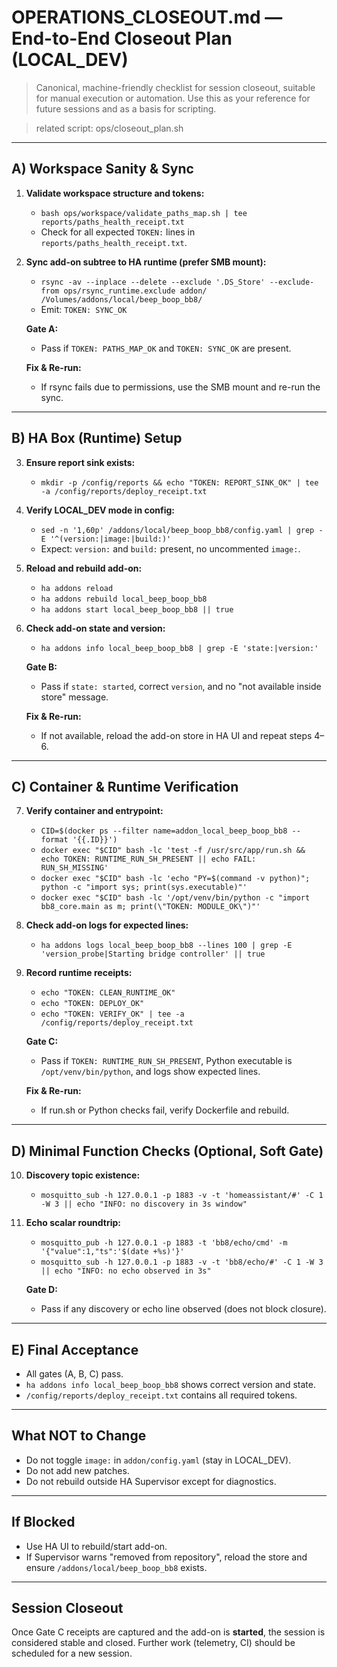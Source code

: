 # OPERATIONS_CLOSEOUT.md — End-to-End Closeout Plan (LOCAL_DEV)

> Canonical, machine-friendly checklist for session closeout, suitable for manual execution or automation. Use this as your reference for future sessions and as a basis for scripting.

> related script: ops/closeout_plan.sh

---

## A) Workspace Sanity & Sync

1. **Validate workspace structure and tokens:**
   - `bash ops/workspace/validate_paths_map.sh | tee reports/paths_health_receipt.txt`
   - Check for all expected `TOKEN:` lines in `reports/paths_health_receipt.txt`.

2. **Sync add-on subtree to HA runtime (prefer SMB mount):**
   - `rsync -av --inplace --delete --exclude '.DS_Store' --exclude-from ops/rsync_runtime.exclude addon/ /Volumes/addons/local/beep_boop_bb8/`
   - Emit: `TOKEN: SYNC_OK`

   **Gate A:**
   - Pass if `TOKEN: PATHS_MAP_OK` and `TOKEN: SYNC_OK` are present.

   **Fix & Re-run:**
   - If rsync fails due to permissions, use the SMB mount and re-run the sync.

---

## B) HA Box (Runtime) Setup

3. **Ensure report sink exists:**
   - `mkdir -p /config/reports && echo "TOKEN: REPORT_SINK_OK" | tee -a /config/reports/deploy_receipt.txt`

4. **Verify LOCAL_DEV mode in config:**
   - `sed -n '1,60p' /addons/local/beep_boop_bb8/config.yaml | grep -E '^(version:|image:|build:)'`
   - Expect: `version:` and `build:` present, no uncommented `image:`.

5. **Reload and rebuild add-on:**
   - `ha addons reload`
   - `ha addons rebuild local_beep_boop_bb8`
   - `ha addons start local_beep_boop_bb8 || true`

6. **Check add-on state and version:**
   - `ha addons info local_beep_boop_bb8 | grep -E 'state:|version:'`

   **Gate B:**
   - Pass if `state: started`, correct `version`, and no "not available inside store" message.

   **Fix & Re-run:**
   - If not available, reload the add-on store in HA UI and repeat steps 4–6.

---

## C) Container & Runtime Verification

7. **Verify container and entrypoint:**
   - `CID=$(docker ps --filter name=addon_local_beep_boop_bb8 --format '{{.ID}}')`
   - `docker exec "$CID" bash -lc 'test -f /usr/src/app/run.sh && echo TOKEN: RUNTIME_RUN_SH_PRESENT || echo FAIL: RUN_SH_MISSING'`
   - `docker exec "$CID" bash -lc 'echo "PY=$(command -v python)"; python -c "import sys; print(sys.executable)"'`
   - `docker exec "$CID" bash -lc '/opt/venv/bin/python -c "import bb8_core.main as m; print(\"TOKEN: MODULE_OK\")"'`

8. **Check add-on logs for expected lines:**
   - `ha addons logs local_beep_boop_bb8 --lines 100 | grep -E 'version_probe|Starting bridge controller' || true`

9. **Record runtime receipts:**
   - `echo "TOKEN: CLEAN_RUNTIME_OK"`
   - `echo "TOKEN: DEPLOY_OK"`
   - `echo "TOKEN: VERIFY_OK" | tee -a /config/reports/deploy_receipt.txt`

   **Gate C:**
   - Pass if `TOKEN: RUNTIME_RUN_SH_PRESENT`, Python executable is `/opt/venv/bin/python`, and logs show expected lines.

   **Fix & Re-run:**
   - If run.sh or Python checks fail, verify Dockerfile and rebuild.

---

## D) Minimal Function Checks (Optional, Soft Gate)

10. **Discovery topic existence:**
    - `mosquitto_sub -h 127.0.0.1 -p 1883 -v -t 'homeassistant/#' -C 1 -W 3 || echo "INFO: no discovery in 3s window"`

11. **Echo scalar roundtrip:**
    - `mosquitto_pub -h 127.0.0.1 -p 1883 -t 'bb8/echo/cmd' -m '{"value":1,"ts":'$(date +%s)'}'`
    - `mosquitto_sub -h 127.0.0.1 -p 1883 -v -t 'bb8/echo/#' -C 1 -W 3 || echo "INFO: no echo observed in 3s"`

    **Gate D:**
    - Pass if any discovery or echo line observed (does not block closure).

---

## E) Final Acceptance

- All gates (A, B, C) pass.
- `ha addons info local_beep_boop_bb8` shows correct version and state.
- `/config/reports/deploy_receipt.txt` contains all required tokens.

---

## What NOT to Change

- Do not toggle `image:` in `addon/config.yaml` (stay in LOCAL_DEV).
- Do not add new patches.
- Do not rebuild outside HA Supervisor except for diagnostics.

---

## If Blocked

- Use HA UI to rebuild/start add-on.
- If Supervisor warns "removed from repository", reload the store and ensure `/addons/local/beep_boop_bb8` exists.

---

## Session Closeout

Once Gate C receipts are captured and the add-on is **started**, the session is considered stable and closed. Further work (telemetry, CI) should be scheduled for a new session.
